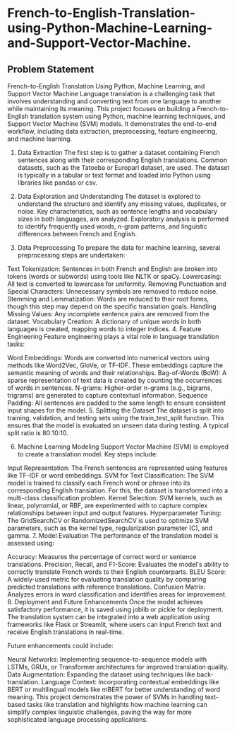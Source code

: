 # French-to-English-Translation-using-Python-Machine-Learning-and-Support-Vector-Machine.
## Problem Statement

French-to-English Translation Using Python, Machine Learning, and Support Vector Machine
Language translation is a challenging task that involves understanding and converting text from one language to another while maintaining its meaning. This project focuses on building a French-to-English translation system using Python, machine learning techniques, and Support Vector Machine (SVM) models. It demonstrates the end-to-end workflow, including data extraction, preprocessing, feature engineering, and machine learning.

1. Data Extraction
The first step is to gather a dataset containing French sentences along with their corresponding English translations. Common datasets, such as the Tatoeba or Europarl dataset, are used. The dataset is typically in a tabular or text format and loaded into Python using libraries like pandas or csv.

2. Data Exploration and Understanding
The dataset is explored to understand the structure and identify any missing values, duplicates, or noise.
Key characteristics, such as sentence lengths and vocabulary sizes in both languages, are analyzed.
Exploratory analysis is performed to identify frequently used words, n-gram patterns, and linguistic differences between French and English.
3. Data Preprocessing
To prepare the data for machine learning, several preprocessing steps are undertaken:

Text Tokenization: Sentences in both French and English are broken into tokens (words or subwords) using tools like NLTK or spaCy.
Lowercasing: All text is converted to lowercase for uniformity.
Removing Punctuation and Special Characters: Unnecessary symbols are removed to reduce noise.
Stemming and Lemmatization: Words are reduced to their root forms, though this step may depend on the specific translation goals.
Handling Missing Values: Any incomplete sentence pairs are removed from the dataset.
Vocabulary Creation: A dictionary of unique words in both languages is created, mapping words to integer indices.
4. Feature Engineering
Feature engineering plays a vital role in language translation tasks:

Word Embeddings: Words are converted into numerical vectors using methods like Word2Vec, GloVe, or TF-IDF. These embeddings capture the semantic meaning of words and their relationships.
Bag-of-Words (BoW): A sparse representation of text data is created by counting the occurrences of words in sentences.
N-grams: Higher-order n-grams (e.g., bigrams, trigrams) are generated to capture contextual information.
Sequence Padding: All sentences are padded to the same length to ensure consistent input shapes for the model.
5. Splitting the Dataset
The dataset is split into training, validation, and testing sets using the train_test_split function. This ensures that the model is evaluated on unseen data during testing. A typical split ratio is 80:10:10.

6. Machine Learning Modeling
Support Vector Machine (SVM) is employed to create a translation model. Key steps include:

Input Representation: The French sentences are represented using features like TF-IDF or word embeddings.
SVM for Text Classification: The SVM model is trained to classify each French word or phrase into its corresponding English translation. For this, the dataset is transformed into a multi-class classification problem.
Kernel Selection: SVM kernels, such as linear, polynomial, or RBF, are experimented with to capture complex relationships between input and output features.
Hyperparameter Tuning: The GridSearchCV or RandomizedSearchCV is used to optimize SVM parameters, such as the kernel type, regularization parameter (C), and gamma.
7. Model Evaluation
The performance of the translation model is assessed using:

Accuracy: Measures the percentage of correct word or sentence translations.
Precision, Recall, and F1-Score: Evaluates the model's ability to correctly translate French words to their English counterparts.
BLEU Score: A widely-used metric for evaluating translation quality by comparing predicted translations with reference translations.
Confusion Matrix: Analyzes errors in word classification and identifies areas for improvement.
8. Deployment and Future Enhancements
Once the model achieves satisfactory performance, it is saved using joblib or pickle for deployment. The translation system can be integrated into a web application using frameworks like Flask or Streamlit, where users can input French text and receive English translations in real-time.

Future enhancements could include:

Neural Networks: Implementing sequence-to-sequence models with LSTMs, GRUs, or Transformer architectures for improved translation quality.
Data Augmentation: Expanding the dataset using techniques like back-translation.
Language Context: Incorporating contextual embeddings like BERT or multilingual models like mBERT for better understanding of word meaning.
This project demonstrates the power of SVMs in handling text-based tasks like translation and highlights how machine learning can simplify complex linguistic challenges, paving the way for more sophisticated language processing applications.
